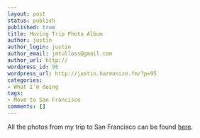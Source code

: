 ```yaml
---
layout: post
status: publish
published: true
title: Moving Trip Photo Album
author: justin
author_login: justin
author_email: jmtulloss@gmail.com
author_url: http://
wordpress_id: 95
wordpress_url: http://justin.harmonize.fm/?p=95
categories:
- What I'm doing
tags:
- Move to San Francisco
comments: []
---
```

All the photos from my trip to San Francisco can be found <a href="http://picasaweb.google.com/jmtulloss/MoveToSanFrancisco9140891908#">here</a>.
